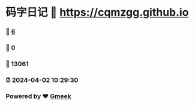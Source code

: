 # 码字日记 :link: https://cqmzgg.github.io 
### :page_facing_up: [6](https://cqmzgg.github.io/tag.html) 
### :speech_balloon: 0 
### :hibiscus: 13061 
### :alarm_clock: 2024-04-02 10:29:30 
### Powered by :heart: [Gmeek](https://github.com/Meekdai/Gmeek)
